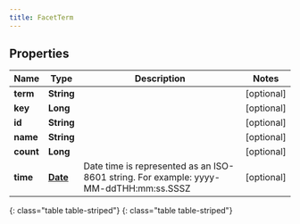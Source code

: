 ```yaml
---
title: FacetTerm
---
```


## Properties

| Name | Type | Description | Notes |
| ------------ | ------------- | ------------- | ------------- |
| **term** | **String** |  |  [optional] |
| **key** | **Long** |  |  [optional] |
| **id** | **String** |  |  [optional] |
| **name** | **String** |  |  [optional] |
| **count** | **Long** |  |  [optional] |
| **time** | [**Date**](Date.html) | Date time is represented as an ISO-8601 string. For example: yyyy-MM-ddTHH:mm:ss.SSSZ |  [optional] |
{: class="table table-striped"}
{: class="table table-striped"}


